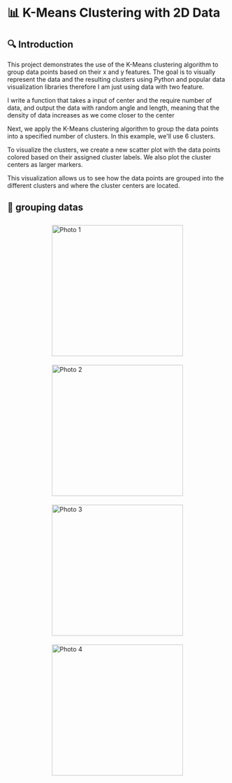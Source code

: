 # 📊 K-Means Clustering with 2D Data

## 🔍 Introduction

This project demonstrates the use of the K-Means clustering algorithm to group data points based on their x and y features. The goal is to visually represent the data and the resulting clusters using Python 
and popular data visualization libraries therefore I am just using data with two feature.


I write a function that takes a input of center and the require number of data, and output the data with random angle and length, meaning that the density of data increases as we come closer to the center

Next, we apply the K-Means clustering algorithm to group the data points into a specified number of clusters. In this example, we'll use 6 clusters.

To visualize the clusters, we create a new scatter plot with the data points colored based on their assigned cluster labels. We also plot the cluster centers as larger markers.

This visualization allows us to see how the data points are grouped into the different clusters and where the cluster centers are located.


## 🔢 grouping datas
  <div style="display: flex; flex-wrap: wrap; justify-content: center;">
  <img src="controled_data_and_center1.png" alt="Photo 1" style="width: 300px; margin: 10px;">
  <img src="controled_data_and_center2.png" alt="Photo 2" style="width: 300px; margin: 10px;">
  <img src="controled_data_and_center3.png" alt="Photo 3" style="width: 300px; margin: 10px;">
  <img src="controled_data_and_center4.png" alt="Photo 4" style="width: 300px; margin: 10px;">
</div>
